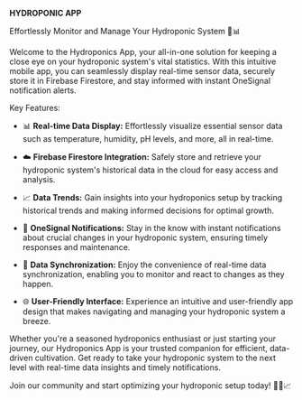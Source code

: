 **HYDROPONIC APP**

Effortlessly Monitor and Manage Your Hydroponic System 🌱📊

Welcome to the Hydroponics App, your all-in-one solution for keeping a close eye on your hydroponic system's vital statistics. With this intuitive mobile app, you can seamlessly display real-time sensor data, securely store it in Firebase Firestore, and stay informed with instant OneSignal notification alerts.

Key Features:
- 📊 **Real-time Data Display:** Effortlessly visualize essential sensor data such as temperature, humidity, pH levels, and more, all in real-time.

- ☁️ **Firebase Firestore Integration:** Safely store and retrieve your hydroponic system's historical data in the cloud for easy access and analysis.

- 📈 **Data Trends:** Gain insights into your hydroponics setup by tracking historical trends and making informed decisions for optimal growth.

- 🚀 **OneSignal Notifications:** Stay in the know with instant notifications about crucial changes in your hydroponic system, ensuring timely responses and maintenance.

- 🔗 **Data Synchronization:** Enjoy the convenience of real-time data synchronization, enabling you to monitor and react to changes as they happen.

- 🌐 **User-Friendly Interface:** Experience an intuitive and user-friendly app design that makes navigating and managing your hydroponic system a breeze.

Whether you're a seasoned hydroponics enthusiast or just starting your journey, our Hydroponics App is your trusted companion for efficient, data-driven cultivation. Get ready to take your hydroponic system to the next level with real-time data insights and timely notifications.

Join our community and start optimizing your hydroponic setup today! 🌱💧📈





